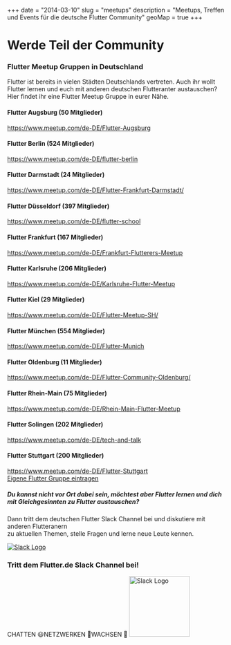 +++
date = "2014-03-10"
slug = "meetups"
description = "Meetups, Treffen und Events für die deutsche Flutter Community"
geoMap = true
+++

<script>
    var mymap = L.map('meetupmap').setView([51.355, 9.086], 6);
    L.tileLayer('https://api.tiles.mapbox.com/v4/{id}/{z}/{x}/{y}.png?access_token={accessToken}', {
        attribution: 'Map data &copy; <a href="https://www.openstreetmap.org/">OpenStreetMap</a> contributors, <a href="https://creativecommons.org/licenses/by-sa/2.0/">CC-BY-SA</a>, Imagery © <a href="https://www.mapbox.com/">Mapbox</a>',
        maxZoom: 18,
        id: 'mapbox.light',
        accessToken: 'pk.eyJ1IjoiY29vZG9vIiwiYSI6ImNqeWU0M3pkejB5czMzbXA4NHAzc2JiMTgifQ.lA4DZo3KzPhVDucEqu-NxA'
    }).addTo(mymap);
    var augsburg = L.marker([48.3584, 10.8614]).bindPopup("<a href='https://www.meetup.com/de-DE/Flutter-Augsburg' target='_blank' rel='noopener'><b>Flutter Augsburg</b><br></a>").addTo(mymap);
    var berlin = L.marker([52.5173, 13.3889]).bindPopup("<a href='https://www.meetup.com/de-DE/flutter-berlin' target='_blank' rel='noopener'><b>Flutter Berlin</b><br></a>").addTo(mymap);
    var duesseldorf = L.marker([51.2217, 6.7762]).bindPopup("<a href='https://www.meetup.com/de-DE/flutter-school' target='_blank' rel='noopener'><b>Flutter Düsseldorf</b><br></a>").addTo(mymap);
    var frankfurt = L.marker([50.1109, 8.6821]).bindPopup("<a href='https://www.meetup.com/de-DE/Frankfurt-Flutterers-Meetup' target='_blank' rel='noopener'><b>Flutter Frankfurt</b><br></a>").addTo(mymap);
    var hamburg = L.marker([53.5506, 10.0007]).bindPopup("<a href='https://www.meetup.com/de-DE/Flutter-Hamburg' target='_blank' rel='noopener'><b>Flutter Hamburg</b><br></a>").addTo(mymap);
    var karlsruhe = L.marker([49.0068, 8.4034]).bindPopup("<a href='https://www.meetup.com/de-DE/Karlsruhe-Flutter-Meetup' target='_blank' rel='noopener'><b>Flutter Karlsruhe</b><br></a>").addTo(mymap);
    var muenchen = L.marker([48.13710, 11.57538]).bindPopup("<a href='https://www.meetup.com/de-DE/Flutter-Munich' target='_blank' rel='noopener'><b>Flutter München</b><br></a>").addTo(mymap);
    var mainz = L.marker([50.0015, 8.2763]).bindPopup("<a href='https://www.meetup.com/de-DE/Rhein-Main-Flutter-Meetup' target='_blank' rel='noopener'><b>Flutter Rhein-Main/Mainz</b><br></a>").addTo(mymap);
    var solingen = L.marker([51.17125, 7.08390]).bindPopup("<a href='https://www.meetup.com/de-DE/tech-and-talk' target='_blank' rel='noopener'><b>Flutter Solingen</b><br></a>").addTo(mymap);
    var stuttgart = L.marker([48.7787, 9.1800]).bindPopup("<a href='https://www.meetup.com/de-DE/Flutter-Stuttgart' target='_blank' rel='noopener'><b>Flutter Stuttgart</b><br></a>").addTo(mymap);
    var geojsonFeature = { "type": "FeatureCollection", "features": [{ "type": "Feature", "properties": { "scalerank": 1, "featurecla": "Admin-0 country", "labelrank": 2, "sovereignt": "Germany", "sov_a3": "DEU", "adm0_dif": 0, "level": 2, "type": "Sovereign country", "admin": "Germany", "adm0_a3": "DEU", "geou_dif": 0, "geounit": "Germany", "gu_a3": "DEU", "su_dif": 0, "subunit": "Germany", "su_a3": "DEU", "brk_diff": 0, "name": "Germany", "name_long": "Germany", "brk_a3": "DEU", "brk_name": "Germany", "brk_group": null, "abbrev": "Ger.", "postal": "D", "formal_en": "Federal Republic of Germany", "formal_fr": null, "note_adm0": null, "note_brk": null, "name_sort": "Germany", "name_alt": null, "mapcolor7": 2, "mapcolor8": 5, "mapcolor9": 5, "mapcolor13": 1, "pop_est": 82329758, "gdp_md_est": 2918000, "pop_year": -99, "lastcensus": 2011, "gdp_year": -99, "economy": "1. Developed region: G7", "income_grp": "1. High income: OECD", "wikipedia": -99, "fips_10": null, "iso_a2": "DE", "iso_a3": "DEU", "iso_n3": "276", "un_a3": "276", "wb_a2": "DE", "wb_a3": "DEU", "woe_id": -99, "adm0_a3_is": "DEU", "adm0_a3_us": "DEU", "adm0_a3_un": -99, "adm0_a3_wb": -99, "continent": "Europe", "region_un": "Europe", "subregion": "Western Europe", "region_wb": "Europe & Central Asia", "name_len": 7, "long_len": 7, "abbrev_len": 4, "tiny": -99, "homepart": 1, "filename": "DEU.geojson" }, "geometry": { "type": "MultiPolygon", "coordinates": [[[[14.1982421875, 53.919042968750034], [14.213671875000045, 53.870751953124966], [14.172167968750017, 53.874365234375006], [14.04833984375, 53.86308593750002], [13.92578125, 53.879052734374966], [13.902148437500074, 53.93896484375], [13.921679687500045, 53.996630859375045], [13.872460937500051, 54.03627929687502], [13.827148437499972, 54.059570312499964], [13.820410156250034, 54.09282226562502], [13.827734375, 54.12724609374999], [14.038867187500045, 54.03457031250005], [14.211425781250028, 53.95034179687502], [14.1982421875, 53.919042968750034]]], [[[11.282812500000063, 54.41796875], [11.129296875000051, 54.41601562500003], [11.070703125000023, 54.45600585937501], [11.01171875, 54.46616210937503], [11.043457031250057, 54.51547851562503], [11.0849609375, 54.533398437499955], [11.233593750000068, 54.50126953124999], [11.2802734375, 54.438378906249966], [11.282812500000063, 54.41796875]]], [[[13.709179687500011, 54.382714843749994], [13.734179687500044, 54.31542968749997], [13.707324218750074, 54.281152343749994], [13.594921875000011, 54.33818359374999], [13.48203125, 54.33740234375], [13.414550781250028, 54.24956054687496], [13.364355468750034, 54.245849609375], [13.190039062500034, 54.32563476562501], [13.162109375000028, 54.36455078125001], [13.156347656250006, 54.396923828124955], [13.18125, 54.508984374999955], [13.176660156250051, 54.544238281250045], [13.231445312500028, 54.582763671875], [13.239941406250068, 54.63842773437506], [13.336816406249994, 54.697119140625], [13.422753906250021, 54.699316406250006], [13.45009765625008, 54.649609375], [13.491210937500028, 54.615380859374966], [13.636035156250044, 54.57700195312506], [13.65761718750008, 54.55957031249997], [13.670703125000074, 54.53544921875001], [13.603320312500045, 54.488183593749994], [13.58046875000008, 54.463964843750034], [13.601855468749989, 54.425146484375034], [13.709179687500011, 54.382714843749994]]], [[[8.587890625000028, 54.71269531249999], [8.548925781250063, 54.688183593749976], [8.453808593750068, 54.69106445312502], [8.400390625, 54.714111328125], [8.417675781250068, 54.73867187500005], [8.46816406250005, 54.757421875000034], [8.50996093750004, 54.76030273437502], [8.573437500000011, 54.748730468749955], [8.587890625000028, 54.71269531249999]]], [[[9.254980468750034, 54.808007812500044], [9.341992187499983, 54.806298828124966], [9.49873046875004, 54.84042968749998], [9.615820312500004, 54.85541992187501], [9.661230468750006, 54.834375], [9.725, 54.82553710937497], [9.739746093750028, 54.82553710937497], [9.745898437500045, 54.80717773437495], [9.892285156250011, 54.780615234375055], [9.953808593750011, 54.73828125000005], [10.022167968750011, 54.673925781250006], [10.028808593750028, 54.58129882812506], [9.941308593750051, 54.51464843750006], [9.86865234375, 54.47246093749999], [10.143457031250021, 54.488427734375044], [10.17080078125008, 54.45019531249997], [10.212402343750028, 54.408935546875], [10.360449218750006, 54.43833007812506], [10.731542968750006, 54.316259765625055], [10.95595703125008, 54.375683593749976], [11.013378906250066, 54.379150390624964], [11.064355468750051, 54.28051757812506], [11.008593750000074, 54.18115234374997], [10.810742187500068, 54.075146484374955], [10.854589843750034, 54.00981445312495], [10.917773437500045, 53.99531250000004], [11.104296875000017, 54.00917968750002], [11.39960937500004, 53.94462890625001], [11.461132812500068, 53.964746093750016], [11.700585937500078, 54.11352539062506], [11.796289062500051, 54.14545898437498], [12.111328125, 54.168310546875006], [12.16865234375004, 54.22587890625002], [12.296289062500023, 54.283789062500006], [12.378515625, 54.347021484375006], [12.575390625000038, 54.4673828125], [12.779101562500074, 54.44570312500005], [12.898046875000063, 54.42265625], [13.028613281250017, 54.411035156249994], [13.147460937500057, 54.28271484375005], [13.448046875000017, 54.14086914062503], [13.72421875000006, 54.15322265624996], [13.822265625000057, 54.019042968749964], [13.865527343750074, 53.85336914062498], [13.950390625000038, 53.801367187500034], [14.025, 53.76743164062506], [14.25, 53.73188476562501], [14.258886718750006, 53.729638671874994], [14.266113281250057, 53.707128906250034], [14.279882812500032, 53.62475585937502], [14.29873046875005, 53.55644531249999], [14.41455078125, 53.28349609374996], [14.412304687500011, 53.216748046874955], [14.410937500000076, 53.19902343749999], [14.36855468750005, 53.105566406250034], [14.293164062500068, 53.026757812499966], [14.193652343750045, 52.982324218749994], [14.138867187500066, 52.93286132812503], [14.128613281250011, 52.87822265625002], [14.253710937500015, 52.78251953124996], [14.514062500000021, 52.64560546875003], [14.619433593750015, 52.52851562499998], [14.569726562499994, 52.431103515624955], [14.554589843750021, 52.35966796874996], [14.573925781250066, 52.31416015625001], [14.615625, 52.277636718750045], [14.679882812500068, 52.25], [14.705371093750015, 52.207470703124955], [14.692382812500027, 52.150048828124994], [14.704589843750027, 52.110205078125034], [14.752539062500032, 52.08183593750002], [14.748144531250034, 52.07080078124999], [14.724804687500068, 52.030859375000034], [14.69296875000006, 51.95800781250003], [14.674902343750034, 51.90483398437502], [14.601660156250034, 51.832373046875006], [14.623925781250023, 51.77080078124999], [14.681347656250013, 51.69819335937503], [14.72490234374999, 51.661718750000055], [14.73867187500005, 51.62714843750004], [14.7109375, 51.544921874999964], [14.724707031250063, 51.523876953124955], [14.905957031250042, 51.463330078124955], [14.935546875000027, 51.435351562500045], [14.953125, 51.37714843749998], [15.016601562499998, 51.25273437499995], [14.963867187499998, 51.09511718749999], [14.917480468750057, 51.008740234374976], [14.814257812499987, 50.871630859375045], [14.809375, 50.858984375000034], [14.797460937500032, 50.84233398437502], [14.76650390625005, 50.81831054687501], [14.72333984375004, 50.81469726562497], [14.658203125, 50.832617187500006], [14.613574218750044, 50.855566406250055], [14.623828125000015, 50.91474609375004], [14.595214843750057, 50.91860351562502], [14.559667968750006, 50.954931640625034], [14.545703124999989, 50.99394531249998], [14.50732421875, 51.009863281250034], [14.367285156250063, 51.02626953125002], [14.319726562500051, 51.03779296874995], [14.283203125, 51.029492187499955], [14.255859375, 51.00185546875002], [14.273339843750023, 50.97690429687498], [14.299414062500006, 50.95258789062501], [14.377050781250006, 50.91406249999997], [14.369042968750081, 50.89873046874996], [14.201757812500004, 50.86123046875005], [14.096484375000045, 50.82275390625003], [13.998437500000051, 50.80112304687506], [13.898535156250034, 50.76127929687502], [13.701367187500011, 50.716503906249955], [13.556738281250034, 50.70463867187504], [13.52656250000004, 50.692822265625004], [13.472558593750051, 50.61694335937503], [13.436132812499975, 50.60107421874997], [13.401171875000074, 50.60932617187498], [13.374609375000063, 50.621728515625016], [13.341015625000068, 50.611425781250055], [13.306054687500051, 50.58632812499999], [13.269531250000057, 50.57641601562503], [13.237695312500051, 50.576757812500006], [13.18115234375, 50.510498046875], [13.016406250000017, 50.490380859374994], [12.997070312499972, 50.45605468750003], [12.966796875000028, 50.41621093749998], [12.942675781249989, 50.40644531250004], [12.868261718750034, 50.422216796875055], [12.765429687500045, 50.43095703124996], [12.706445312500021, 50.409130859374955], [12.635546875000045, 50.39707031249998], [12.549023437500011, 50.393408203125034], [12.452636718749998, 50.349804687499955], [12.358593750000011, 50.27324218749999], [12.3056640625, 50.205712890624994], [12.27734375, 50.18144531250002], [12.231152343749983, 50.24487304687497], [12.174804687500057, 50.28837890624995], [12.134863281250006, 50.31093750000002], [12.099218750000034, 50.31098632812504], [12.089843749999972, 50.30175781250003], [12.089746093750051, 50.26855468749999], [12.12783203125008, 50.21342773437496], [12.175, 50.17583007812504], [12.182519531250021, 50.148046875000055], [12.207812500000045, 50.09750976562497], [12.276464843749977, 50.042333984375006], [12.38417968750008, 49.99858398437498], [12.457617187500034, 49.95551757812501], [12.512011718750015, 49.89580078125002], [12.5125, 49.87744140624999], [12.497558593749998, 49.85307617187502], [12.471875, 49.83007812500002], [12.450195312500028, 49.80014648437506], [12.390527343750051, 49.73964843749999], [12.408203125, 49.71318359375002], [12.45703125, 49.679785156250055], [12.500292968750015, 49.63969726562496], [12.555761718750034, 49.574853515624994], [12.632031250000038, 49.46123046875002], [12.68115234375, 49.41450195312501], [12.747851562500017, 49.36621093750003], [12.813378906250051, 49.32934570312497], [12.91669921875004, 49.33046875000002], [13.023730468750074, 49.260107421875006], [13.14052734375008, 49.15834960937505], [13.227832031250017, 49.11166992187503], [13.288769531250066, 49.09746093749999], [13.339062500000011, 49.06079101562497], [13.383691406250051, 49.00810546874999], [13.401171875000074, 48.97758789062499], [13.440722656250045, 48.95556640625002], [13.547656250000074, 48.95966796874998], [13.68496093750005, 48.87670898437506], [13.769921875000051, 48.81596679687501], [13.814746093750017, 48.76694335937498], [13.802929687500011, 48.74750976562501], [13.797460937500063, 48.686425781249994], [13.79882812499997, 48.62167968750006], [13.785351562499983, 48.58745117187502], [13.723925781249989, 48.542382812499966], [13.692187500000017, 48.53276367187496], [13.675195312500021, 48.523046875000034], [13.486621093750074, 48.58183593750002], [13.471679687500028, 48.57182617187501], [13.459863281250023, 48.564550781250034], [13.409375, 48.394140625000055], [13.374609375000063, 48.361376953125045], [13.322851562500004, 48.33125], [13.215234375000023, 48.301904296874994], [13.140429687500045, 48.289941406249966], [13.082128906249975, 48.27509765624995], [12.897460937500028, 48.20371093749997], [12.814257812500045, 48.160839843749955], [12.760351562500063, 48.10698242187499], [12.760058593750015, 48.07597656249999], [12.849902343750015, 47.98481445312498], [12.95351562500008, 47.890625], [12.954199218750032, 47.807763671874966], [12.908300781250006, 47.745800781249955], [12.897656250000068, 47.721875], [12.928125, 47.71284179687498], [12.98554687500004, 47.70942382812501], [13.033593750000051, 47.69873046875006], [13.05410156250005, 47.65512695312503], [13.047949218750034, 47.57915039062502], [13.031542968750074, 47.50800781250001], [13.01435546875004, 47.478076171875045], [12.968066406250017, 47.475683593750006], [12.878906250000057, 47.50644531250003], [12.809375, 47.542187499999955], [12.782812500000034, 47.56416015624998], [12.781152343750051, 47.590429687500006], [12.796191406249989, 47.60703125], [12.771386718750023, 47.63940429687503], [12.685839843750074, 47.66933593750002], [12.594238281249972, 47.65629882812502], [12.52656250000004, 47.636132812499994], [12.482910156250028, 47.637304687500055], [12.435742187500011, 47.66611328124998], [12.36318359375008, 47.68818359375004], [12.268359375000017, 47.70273437499998], [12.209277343750074, 47.71826171875003], [12.196875, 47.709082031250034], [12.203808593750011, 47.64672851562503], [12.185644531250063, 47.61953125], [11.716796875, 47.58349609375003], [11.57392578125004, 47.54975585937498], [11.469921875000066, 47.50610351562497], [11.392968750000023, 47.487158203125034], [11.374121093750006, 47.46025390624996], [11.297949218750032, 47.424902343750034], [11.2119140625, 47.41362304687496], [11.191210937500045, 47.42519531250002], [11.136035156249989, 47.408886718749976], [11.041992187500028, 47.39311523437496], [10.98085937499999, 47.398144531250004], [10.952148437500028, 47.42670898437495], [10.893945312500051, 47.470458984375], [10.870605468750028, 47.500781250000045], [10.873046874999972, 47.52021484375001], [10.741601562500023, 47.52412109375001], [10.65869140625, 47.547216796875006], [10.482812500000051, 47.54179687499996], [10.439453125000027, 47.55156249999999], [10.43037109375004, 47.54106445312498], [10.403906250000063, 47.41699218750003], [10.369140625, 47.366064453125034], [10.312792968750074, 47.313427734374976], [10.240625, 47.284130859374955], [10.18300781250008, 47.27880859375002], [10.185742187500011, 47.317187500000045], [10.200292968750063, 47.36342773437505], [10.158789062500034, 47.37426757812502], [10.096484375000045, 47.379589843749955], [10.066308593750023, 47.39335937500002], [10.074218750000028, 47.42851562499999], [10.059863281250045, 47.44907226562498], [10.034082031250023, 47.47358398437501], [9.971582031249994, 47.50532226562498], [9.839160156250017, 47.55229492187496], [9.748925781250021, 47.575537109375006], [9.715136718750074, 47.55078125000002], [9.650585937500068, 47.52587890625], [9.548925781250063, 47.53403320312498], [9.524023437500032, 47.52421875000002], [9.35, 47.59892578124996], [9.182812500000068, 47.67070312500002], [9.127539062500006, 47.67070312500002], [8.881152343750074, 47.65639648437505], [8.874023437500057, 47.66269531249998], [8.831152343750006, 47.70361328124997], [8.793066406250063, 47.71655273437503], [8.770117187500004, 47.70991210937501], [8.75478515625008, 47.69804687499999], [8.728320312500017, 47.700048828125055], [8.617871093749983, 47.76611328125], [8.572656250000023, 47.775634765625], [8.509863281250006, 47.76689453124998], [8.435742187500011, 47.73134765625002], [8.403417968750004, 47.687792968750045], [8.413281250000068, 47.66269531249998], [8.451757812500006, 47.65180664062498], [8.55234375000006, 47.65913085937498], [8.56708984375004, 47.65190429687502], [8.57050781250004, 47.63779296874998], [8.55947265625008, 47.62402343750003], [8.477636718750034, 47.61269531250002], [8.454003906249993, 47.59619140625003], [8.430078125000023, 47.592138671875006], [8.414746093750011, 47.58959960937503], [8.327832031250068, 47.60693359375], [8.198242187500028, 47.60693359375], [8.09375, 47.57617187500002], [7.927050781250045, 47.56386718750002], [7.698046875000017, 47.56987304687499], [7.615625, 47.59272460937504], [7.565429687500001, 47.606542968750006], [7.529394531250034, 47.67387695312496], [7.538574218750028, 47.77363281250004], [7.593261718750056, 47.90566406250002], [7.608496093750063, 48.002587890625044], [7.584179687499983, 48.064306640625006], [7.616601562500023, 48.15678710937502], [7.705664062500063, 48.280029296875], [7.765136718749999, 48.410009765625], [7.794824218749994, 48.54682617187498], [7.837988281250006, 48.636035156250045], [7.92275390625005, 48.69853515624999], [8.124023437500028, 48.87329101562497], [8.140332031250038, 48.88642578124998], [8.134863281250006, 48.97358398437498], [8.080664062500063, 48.98588867187499], [8.001269531250045, 49.01093750000003], [7.799218750000023, 49.04189453125005], [7.610937500000033, 49.061767578125], [7.525488281250033, 49.086376953124955], [7.450585937500051, 49.15219726562503], [7.404199218749994, 49.15307617187503], [7.313378906250079, 49.12954101562505], [7.19990234375004, 49.113623046875], [7.117382812500011, 49.12753906249997], [7.065722656250074, 49.12485351562498], [7.03671875, 49.112695312499994], [7.022167968750068, 49.123437500000044], [7.001464843750028, 49.17988281249998], [6.958300781250017, 49.19462890624999], [6.891210937500034, 49.20751953125003], [6.84951171875008, 49.20195312499996], [6.820703125000051, 49.173925781250034], [6.77626953125008, 49.154150390625], [6.735449218750006, 49.16059570312498], [6.607617187499983, 49.290869140625034], [6.574707031250028, 49.31967773437506], [6.566308593750023, 49.34619140625003], [6.534277343750063, 49.394677734374966], [6.458105468750006, 49.44287109375002], [6.38222656250008, 49.45815429687502], [6.344335937500005, 49.45273437499997], [6.348437500000045, 49.51269531250003], [6.37832031250008, 49.59960937499997], [6.40673828125, 49.64497070312498], [6.444628906250017, 49.682031249999966], [6.484765625000023, 49.70781249999999], [6.49375, 49.75439453124997], [6.4873046875, 49.79848632812499], [6.440917968750057, 49.80532226562505], [6.32460937500008, 49.83789062500003], [6.256054687500039, 49.87216796874998], [6.204882812500017, 49.915136718750034], [6.138183593749999, 49.97431640625001], [6.10976562500008, 50.034375], [6.108300781250051, 50.09423828125003], [6.116503906250045, 50.120996093749966], [6.12128906250004, 50.13935546874998], [6.175097656250074, 50.23266601562497], [6.36445312500001, 50.31616210937503], [6.343652343750051, 50.400244140625006], [6.340917968750006, 50.451757812500034], [6.294921875000057, 50.485498046874966], [6.20302734375008, 50.499121093750006], [6.1787109375, 50.52250976562496], [6.168457031250057, 50.54536132812501], [6.235937500000033, 50.59667968749997], [6.154492187500039, 50.63725585937499], [6.119433593750016, 50.67924804687502], [6.005957031249977, 50.73222656249996], [5.993945312500017, 50.75043945312503], [6.048437500000034, 50.904882812500055], [6.0068359375, 50.94995117187499], [5.955078125, 50.97294921874999], [5.894726562500068, 50.98422851562506], [5.867187500000057, 51.00566406249999], [5.857519531250034, 51.030126953125006], [5.86835937500001, 51.0453125], [5.939257812500074, 51.04082031250004], [5.961035156250063, 51.05668945312498], [6.129980468750034, 51.14741210937501], [6.136914062500011, 51.16484374999998], [6.113378906250034, 51.174707031249966], [6.082421875000023, 51.17998046874996], [6.074804687500063, 51.19902343750004], [6.075878906250011, 51.22412109374999], [6.166210937500039, 51.35483398437498], [6.192871093750057, 51.41059570312498], [6.198828125000034, 51.45], [6.193261718750051, 51.48891601562502], [6.1416015625, 51.55009765624996], [6.091113281250016, 51.59892578124996], [6.08935546875, 51.63779296874998], [6.052734375, 51.65825195312499], [5.948535156250017, 51.762402343749955], [5.948730468750057, 51.802685546875004], [6.007617187500045, 51.83398437499997], [6.089843750000028, 51.853955078124955], [6.1171875, 51.870410156250045], [6.166503906249999, 51.88076171875002], [6.29707031250004, 51.85073242187502], [6.355664062500011, 51.82465820312504], [6.372167968749977, 51.830029296874976], [6.425, 51.85839843749997], [6.517578125000028, 51.853955078124955], [6.741796875000062, 51.91088867187503], [6.775195312500017, 51.93828125000002], [6.800390625, 51.96738281249997], [6.802441406250068, 51.98017578125001], [6.715625, 52.03618164062496], [6.712988281250062, 52.056884765625], [6.724511718749994, 52.080224609374966], [6.749023437500028, 52.09868164062499], [6.800390625, 52.111230468749966], [6.855078125000034, 52.13579101562502], [6.977246093750068, 52.20551757812501], [7.019628906250006, 52.26601562499999], [7.032617187500079, 52.33149414062501], [7.035156250000057, 52.38022460937498], [7.001855468750022, 52.41899414062495], [6.96816406250008, 52.44409179687502], [6.92207031250001, 52.440283203125034], [6.832519531249971, 52.442285156250016], [6.748828125000074, 52.464013671874994], [6.702929687500045, 52.49921874999998], [6.69160156250004, 52.530175781249966], [6.712402343750028, 52.549658203125034], [6.71875, 52.573583984375034], [6.705371093750016, 52.59765625000006], [6.710742187500045, 52.617871093749976], [6.74843750000008, 52.63408203125002], [7.013183593750028, 52.63354492187497], [7.033007812500045, 52.65136718749997], [7.050878906250063, 52.74477539062499], [7.117089843750051, 52.88701171875002], [7.179492187500045, 52.966210937499994], [7.189941406250057, 52.99951171875003], [7.188964843750028, 53.187207031249976], [7.197265625000028, 53.28227539062499], [7.152050781250068, 53.32695312500001], [7.053320312500033, 53.375830078125034], [7.074316406250034, 53.477636718750006], [7.107128906250068, 53.556982421875], [7.20644531250005, 53.65454101562497], [7.285253906250034, 53.681347656250004], [7.629199218750017, 53.69726562499997], [8.00927734375, 53.69072265624998], [8.167089843750004, 53.543408203124976], [8.108496093750063, 53.46767578125002], [8.200781250000034, 53.43242187500002], [8.245214843750006, 53.44531249999997], [8.279003906250068, 53.51118164062498], [8.301562500000044, 53.58413085937502], [8.333886718750051, 53.606201171875], [8.45136718750001, 53.55170898437498], [8.492675781249972, 53.514355468750004], [8.495214843750063, 53.39423828124998], [8.53847656250008, 53.55688476562497], [8.50625, 53.670751953125], [8.528417968750063, 53.781103515625006], [8.57558593750008, 53.838476562500055], [8.618945312500045, 53.875], [8.897753906250074, 53.83569335937503], [9.20556640625, 53.85595703124997], [9.321972656250011, 53.81347656250003], [9.585351562500021, 53.600488281249966], [9.673144531250045, 53.565625], [9.783984375000074, 53.554638671874955], [9.63125, 53.600195312500006], [9.31201171875, 53.859130859375], [9.216406249999977, 53.89121093750006], [9.069628906250017, 53.90092773437499], [8.978125, 53.92622070312498], [8.92041015625, 53.96533203125006], [8.903515625000011, 54.00029296874999], [8.906640625000023, 54.26079101562502], [8.8515625, 54.29956054687503], [8.780371093750063, 54.31303710937502], [8.736035156250011, 54.29521484375002], [8.64492187500008, 54.29497070312499], [8.625781250000017, 54.353955078125004], [8.648046875, 54.39765625], [8.831152343750006, 54.42753906249999], [8.951855468750011, 54.46757812499996], [8.957226562500038, 54.538330078125], [8.880957031250034, 54.59394531249995], [8.789648437500006, 54.695947265625044], [8.682324218750068, 54.791845703125034], [8.670312500000023, 54.90341796875003], [8.670703125000017, 54.9033203125], [8.857226562499989, 54.90112304687499], [8.90292968750006, 54.89692382812495], [9.185839843750074, 54.844677734374955], [9.254980468750034, 54.808007812500044]]], [[[8.307714843750034, 54.786962890625034], [8.284667968750057, 54.76708984374997], [8.295703124999989, 54.90830078125006], [8.405175781249994, 55.05874023437496], [8.451464843750017, 55.05537109374998], [8.404101562500045, 55.01474609374997], [8.390429687500017, 54.98627929687504], [8.371191406250006, 54.92939453124998], [8.3798828125, 54.89985351562501], [8.629589843750068, 54.89174804687496], [8.600585937500028, 54.86538085937502], [8.34736328125004, 54.84760742187504], [8.307714843750034, 54.786962890625034]]]] } }] }
    L.geoJSON(geojsonFeature).addTo(mymap);
</script>

<h1>Werde Teil der Community</h1>

<div>
    <h3>Flutter Meetup Gruppen in Deutschland</h3>
    <p>Flutter ist bereits in vielen Städten Deutschlands vertreten. Auch ihr wollt Flutter lernen und euch mit anderen deutschen Flutteranter austauschen? Hier findet ihr eine Flutter Meetup Gruppe in eurer Nähe.</p>
</div>

<div class="row mt-5">
    <!-- Augsburg -->
    <div class="col-12 col-md-6">
        <div class="card bg-light mb-4">
            <div class="card-body">
                <h4 class="card-title mt-0">Flutter Augsburg (50 Mitglieder)</h4>
                <a href="https://www.meetup.com/de-DE/Flutter-Augsburg" target="_blank" rel="noopener" class="card-link">https://www.meetup.com/de-DE/Flutter-Augsburg</a>
            </div>
        </div>
    </div>
    <!-- Berlin -->
    <div class="col-12 col-md-6">
        <div class="card bg-light mb-4">
            <div class="card-body">
                <h4 class="card-title mt-0">Flutter Berlin (524 Mitglieder)</h4>
                <a href="https://www.meetup.com/de-DE/flutter-berlin" target="_blank" rel="noopener" class="card-link">https://www.meetup.com/de-DE/flutter-berlin</a>
            </div>
        </div>
    </div>
     <!-- Darmstadt -->
    <div class="col-12 col-md-6">
        <div class="card bg-light mb-4">
            <div class="card-body">
                <h4 class="card-title mt-0">Flutter Darmstadt (24 Mitglieder)</h4>
                <a href="https://www.meetup.com/de-DE/Flutter-Frankfurt-Darmstadt/" target="_blank" rel="noopener" class="card-link">https://www.meetup.com/de-DE/Flutter-Frankfurt-Darmstadt/</a>
            </div>
        </div>
    </div>
    <!-- Düsseldorf -->
    <div class="col-12 col-md-6">
        <div class="card bg-light mb-4">
            <div class="card-body">
                <h4 class="card-title mt-0">Flutter Düsseldorf (397 Mitglieder)</h4>
                <a href="https://www.meetup.com/de-DE/flutter-school" target="_blank" rel="noopener" class="card-link">https://www.meetup.com/de-DE/flutter-school</a>
            </div>
        </div>
    </div>
    <!-- Frankfurt -->
    <div class="col-12 col-md-6">
        <div class="card bg-light mb-4">
            <div class="card-body">
                <h4 class="card-title mt-0">Flutter Frankfurt (167 Mitglieder)</h4>
                <a href="https://www.meetup.com/de-DE/Frankfurt-Flutterers-Meetup" target="_blank" rel="noopener" class="card-link">https://www.meetup.com/de-DE/Frankfurt-Flutterers-Meetup</a>
            </div>
        </div>
    </div>
    <!-- Karlsruhe -->
    <div class="col-12 col-md-6">
        <div class="card bg-light mb-4">
            <div class="card-body">
                <h4 class="card-title mt-0">Flutter Karlsruhe (206 Mitglieder)</h4>
                <a href="https://www.meetup.com/de-DE/Karlsruhe-Flutter-Meetup" target="_blank" rel="noopener" class="card-link">https://www.meetup.com/de-DE/Karlsruhe-Flutter-Meetup</a>
            </div>
        </div>
    </div>
    <!-- Kiel -->
    <div class="col-12 col-md-6">
        <div class="card bg-light mb-4">
            <div class="card-body">
                <h4 class="card-title mt-0">Flutter Kiel (29 Mitglieder)</h4>
                <a href="https://www.meetup.com/de-DE/Flutter-Meetup-SH/" target="_blank" rel="noopener" class="card-link">https://www.meetup.com/de-DE/Flutter-Meetup-SH/</a>
            </div>
        </div>
    </div>
    <!-- München -->
    <div class="col-12 col-md-6">
        <div class="card bg-light mb-4">
            <div class="card-body">
                <h4 class="card-title mt-0">Flutter München (554 Mitglieder)</h4>
                <a href="https://www.meetup.com/de-DE/Flutter-Munich" target="_blank" rel="noopener" class="card-link">https://www.meetup.com/de-DE/Flutter-Munich</a>
            </div>
        </div>
    </div> <!-- Oldenburg -->
    <div class="col-12 col-md-6">
        <div class="card bg-light mb-4">
            <div class="card-body">
                <h4 class="card-title mt-0">Flutter Oldenburg (11 Mitglieder)</h4>
                <a href="https://www.meetup.com/de-DE/Flutter-Community-Oldenburg/" target="_blank" rel="noopener" class="card-link">https://www.meetup.com/de-DE/Flutter-Community-Oldenburg/</a>
            </div>
        </div>
    </div>
    <!-- Rhein-Main -->
    <div class="col-12 col-md-6">
        <div class="card bg-light mb-4">
            <div class="card-body">
                <h4 class="card-title mt-0">Flutter Rhein-Main (75 Mitglieder)</h4>
                <a href="https://www.meetup.com/de-DE/Rhein-Main-Flutter-Meetup/" target="_blank" rel="noopener" class="card-link">https://www.meetup.com/de-DE/Rhein-Main-Flutter-Meetup</a>
            </div>
        </div>
    </div>
    <!-- Solingen -->
    <div class="col-12 col-md-6">
        <div class="card bg-light mb-4">
            <div class="card-body">
                <h4 class="card-title mt-0">Flutter Solingen (202 Mitglieder)</h4>
                <a href="https://www.meetup.com/de-DE/tech-and-talk/" target="_blank" rel="noopener" class="card-link">https://www.meetup.com/de-DE/tech-and-talk</a>
            </div>
        </div>
    </div>
    <!-- Stuttagrt -->
    <div class="col-12 col-md-6">
        <div class="card bg-light mb-4">
            <div class="card-body">
                <h4 class="card-title mt-0">Flutter Stuttgart (200 Mitglieder)</h4>
                <a href="https://www.meetup.com/de-DE/Flutter-Stuttgart" target="_blank" rel="noopener" class="card-link">https://www.meetup.com/de-DE/Flutter-Stuttgart</a>
            </div>
        </div>
    </div>
</div>
<div class="text-center pt-4">
    <a href="https://forms.gle/FrFC81nwYmW7iscf7" target="_blank" rel="noopener" class="btn btn-primary">Eigene
        Flutter Gruppe eintragen</a>
</div>
<div class="container pb-5">
    <div class="row pt-5 pb-5">
        <div class="col-12 text-center">
            <h5 class="mb-2">Du kannst nicht vor Ort dabei sein, möchtest aber Flutter lernen und dich mit Gleichgesinnten zu Flutter austauschen?</h5>
            <p class="d-block mb-3">Dann tritt dem deutschen Flutter Slack Channel bei und diskutiere mit anderen Flutteranern<br/> zu aktuellen Themen, stelle Fragen und lerne neue Leute kennen.</p>
            <div class="join-slack p-0">
                <a href="https://join.slack.com/t/flutter-de/shared_invite/enQtNjYyODAzNDQ5MjUxLWNlOGUwNTUwMDA1ZTc2YmFlODhmMGZmMmVhOGJmYWIyYjBhYjY4Yjc5MDQ0MGJiY2ZjYTdhMzdhMDhlMTA4YjI"
        target="_blank" rel="noopener" class="btn btn-link d-block">
                <img src="/images/slack-mark.png" alt="Slack Logo">
                </a>
            </div>
            <h3 class="mt-0" >Tritt dem Flutter.de Slack Channel bei!</h3>
            <span class="join-slack-word">CHATTEN 😃</span><span class="join-slack-word">NETZWERKEN 👋</span><span
        class="join-slack-word">WACHSEN 🚀</span>
            <a href="https://join.slack.com/t/flutter-de/shared_invite/enQtNjYyODAzNDQ5MjUxLWNlOGUwNTUwMDA1ZTc2YmFlODhmMGZmMmVhOGJmYWIyYjBhYjY4Yjc5MDQ0MGJiY2ZjYTdhMzdhMDhlMTA4YjI"
        target="_blank" rel="noopener" class="btn btn-link d-block pt-4">
                <img src="/images/btn-add-to-slack.png" alt="Slack Logo" style="width:140px;">
            </a>
        </div>
    </div>
</div>